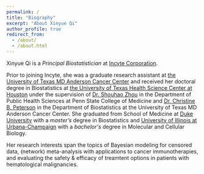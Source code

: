 ```yaml
---
permalink: /
title: "Biography"
excerpt: "About Xinyue Qi"
author_profile: true
redirect_from: 
  - /about/
  - /about.html
---
```

Xinyue Qi is a *Principal Biostatistician* at [Incyte Corporation](https://www.incyte.com/).

Prior to joining Incyte, she was a graduate research assistant at [the University of Texas MD Anderson Cancer Center](https://www.mdanderson.org/) and received her doctoral degree in Biostatistics at [the University of Texas Health Science Center at Houston](https://www.uth.edu/) under the supervision of 
[Dr. Shouhao Zhou](https://sites.psu.edu/szhou/) in the Department of Public Health Sciences at Penn State College of Medicine  and [Dr. Christine B. Peterson](https://odin.mdacc.tmc.edu/~cbpeterson/) in the Department of Biostatistics at the University of Texas MD Anderson Cancer Center. She graduated from School of Medicine at [Duke University](https://duke.edu/) with a *master’s* degree in Biostatistics and [University of Illinois at Urbana-Champaign](https://illinois.edu/) with a *bachelor's* degree in Molecular and Cellular Biology.

Her research interests span the topics of Bayesian modeling for censored data, (network) meta-analysis with applications to cancer immunotherapies, and evaluating the safety & efficacy of treamtent options in patients with hematological malignancies.
